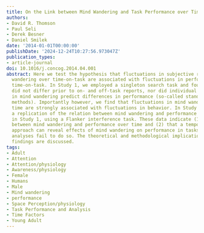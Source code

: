 ```yaml
---
title: On the Link between Mind Wandering and Task Performance over Time
authors:
- David R. Thomson
- Paul Seli
- Derek Besner
- Daniel Smilek
date: '2014-01-01T00:00:00'
publishDate: '2024-12-24T10:27:56.973047Z'
publication_types:
- article-journal
doi: 10.1016/j.concog.2014.04.001
abstract: Here we test the hypothesis that fluctuations in subjective reports of mind
  wandering over time-on-task are associated with fluctuations in performance over
  time-on-task. In Study 1, we employed a singleton search task and found that performance
  did not differ prior to on- and off-task reports, nor did individual differences
  in mind wandering predict differences in performance (so-called standard analytic
  methods). Importantly however, we find that fluctuations in mind wandering over
  time are strongly associated with fluctuations in behavior. In Study 2, we provide
  a replication of the relation between mind wandering and performance over time found
  in Study 1, using a Flanker interference task. These data indicate (1) a tight coupling
  between mind wandering and performance over time and (2) that a temporal-analytic
  approach can reveal effects of mind wandering on performance in tasks where standard
  analyses fail to do so. The theoretical and methodological implications of these
  findings are discussed.
tags:
- Adult
- Attention
- Attention/physiology
- Awareness/physiology
- Female
- Humans
- Male
- Mind wandering
- performance
- Space Perception/physiology
- Task Performance and Analysis
- Time Factors
- Young Adult
---
```

